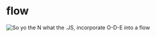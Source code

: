 # flow

![So yo the N what the .JS, incorporate O-D-E into a flow](http://37.media.tumblr.com/tumblr_lyubxrCwb41qfwa93o1_400.gif)

